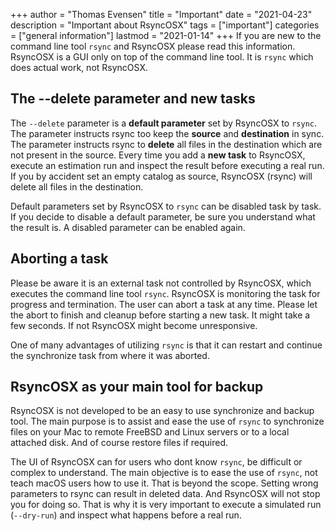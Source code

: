 +++
author = "Thomas Evensen"
title = "Important"
date = "2021-04-23"
description = "Important about RsyncOSX"
tags = ["important"]
categories = ["general information"]
lastmod = "2021-01-14"
+++
If you are new to the command line tool `rsync` and RsyncOSX please read this information. RsyncOSX is a GUI only on top of the command line tool. It is `rsync` which does actual work, not RsyncOSX.

## The --delete parameter and new tasks

The `--delete` parameter is a **default parameter** set by RsyncOSX to `rsync`. The parameter instructs rsync too keep the **source** and **destination** in sync. The parameter instructs rsync to **delete** all files in the destination which are not present in the source. Every time you add a **new task** to RsyncOSX, execute an estimation run and inspect the result before executing a real run. If you by accident set an empty catalog as source, RsyncOSX (rsync) will delete all files in the destination.

Default parameters set by RsyncOSX to `rsync` can be disabled task by task. If you decide to disable a default parameter, be sure you understand what the result is. A disabled parameter can be enabled again.

## Aborting a task

Please be aware it is an external task not controlled by RsyncOSX, which executes the command line tool `rsync`. RsyncOSX is monitoring the task for progress and termination. The user can abort a task at any time. Please let the abort to finish and cleanup before starting a new task. It might take a few seconds. If not RsyncOSX might become unresponsive.

One of many advantages of utilizing `rsync` is that it can restart and continue the synchronize task from where it was aborted.

## RsyncOSX as your main tool for backup

RsyncOSX is not developed to be an easy to use synchronize and backup tool. The main purpose is to assist and ease the use of `rsync` to synchronize files on your Mac to remote FreeBSD and Linux servers or to a local attached disk. And of course restore files if required.

The UI of RsyncOSX can for users who dont know `rsync`, be difficult or complex to understand. The main objective is to ease the use of `rsync`, not teach macOS users how to use it. That is beyond the scope. Setting wrong parameters to rsync can result in deleted data. And RsyncOSX will not stop you for doing so. That is why it is very important to execute a simulated run (`--dry-run`) and inspect what happens before a real run.
